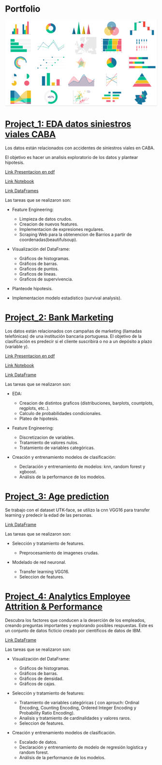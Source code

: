 
# Portfolio

![](datavizpreviewimage2.png)

# [Project_1: EDA datos siniestros viales CABA](https://github.com/Lapantufla/Data_Analysis/tree/CABA_Accident_EDA_project)

Los datos están relacionados con accidentes de siniestros viales en CABA. 

El objetivo es hacer un analisis exploratorio de los datos y plantear hipotesis.

[Link Presentacion en pdf](https://github.com/Lapantufla/Data_Analysis/blob/CABA_Accident_EDA_project/EDA%20Homicidios%20y%20accidentes%20viales.pdf)

[Link Notebook](https://github.com/Lapantufla/Data_Analysis/blob/CABA_Accident_EDA_project/homicidios_%26_accidentes%20(1).ipynb)

[Link DataFrames](https://data.buenosaires.gob.ar/dataset/victimas-siniestros-viales)

Las tareas que se realizaron son: 

* Feature Engineering:
  * Limpieza de datos crudos.
  * Creacion de nuevos features.
  * Implementacion de expresiones regulares. 
  * Scraping Web para la obtenencion de Barrios a partir de coordenadas(beautifulsoup).
    
* Visualización del DataFrame: 
  * Gráficos de histogramas.
  * Gráficos de barras.
  * Graficos de puntos.
  * Graficos de lineas.
  * Graficos de supervivencia.

* Planteode hipotesis.

* Implementacion modelo estadistico (survival analysis).



# [Project_2: Bank Marketing](https://github.com/Lapantufla/Data_Analysis/blob/BankMarketing_project/BankMarketing_project2_0.ipynb)

Los datos están relacionados con campañas de marketing (llamadas telefónicas) de una institución bancaria portuguesa. 
El objetivo de la clasificación es predecir si el cliente suscribirá o no a un depósito a plazo (variable y).

[Link Presentacion en pdf](https://github.com/Lapantufla/Data_Analysis/blob/BankMarketing_project/Bank%20Marketing%20presentacion.pdf)

[Link Notebook](https://github.com/Lapantufla/Data_Analysis/blob/BankMarketing_project/BankMarketing_project2_0.ipynb)

[Link DataFrame](https://www.kaggle.com/datasets/henriqueyamahata/bank-marketing?datasetId=30368&sortBy=voteCount)

Las tareas que se realizaron son: 

* EDA: 
  * Creacion de distintos graficos (distribuciones, barplots, countplots, regplots, etc..).
  * Calculo de probabilidades condicionales.
  * Plateo de hipotesis.

* Feature Engineering:
  * Discretizacion de variables.
  * Tratamiento de valores nulos.
  * Tratamiento de variables categóricas.
 
* Creación y entrenamiento modelos de clasificación:
  * Declaración y entrenamiento de modelos: knn, random forest y xgboost.
  * Análisis de la performance de los modelos.


# [Project_3: Age prediction](https://github.com/Lapantufla/ComputerVision/blob/AgePrediction/age_prediction.ipynb)

Se trabajo con el dataset UTK-face, se utilizo la cnn VGG16 para transfer learning y predecir la edad de las personas.

[Link DataFrame](https://susanqq.github.io/UTKFace/)

Las tareas que se realizaron son: 
 
* Selección y tratamiento de features.
  * Preprocesamiento de imagenes crudas.

* Modelado de red neuronal.
  * Transfer learning VGG16.
  * Seleccion de features.

# [Project_4: Analytics Employee Attrition & Performance](https://github.com/Lapantufla/Data_Analysis/blob/HumanResources_project/HumanResources_project.ipynb)

Descubra los factores que conducen a la deserción de los empleados, creando preguntas importantes y explorando posibles respuestas. 
Este es un conjunto de datos ficticio creado por científicos de datos de IBM.

[Link DataFrame](https://www.kaggle.com/datasets/pavansubhasht/ibm-hr-analytics-attrition-dataset?datasetId=1067&sortBy=voteCount)

Las tareas que se realizaron son: 

* Visualización del DataFrame: 
  * Gráficos de histogramas.
  * Gráficos de barras.
  * Gráficos de densidad.
  * Gráficos de cajas.
 
* Selección y tratamiento de features:
  * Tratamiento de variables categóricas ( con aprouch: Ordinal Encoding, Counting Encoding, Ordered Integer Encoding y Probability Ratio Encoding).
  * Analisis y tratamiento de cardinalidades y valores raros.
  * Seleccion de features.

* Creación y entrenamiento modelos de clasificación.
  * Escalado de datos.
  * Declaración y entrenamiento de modelo de regresión logística y random forest.
  * Análisis de la performance de los modelos.
